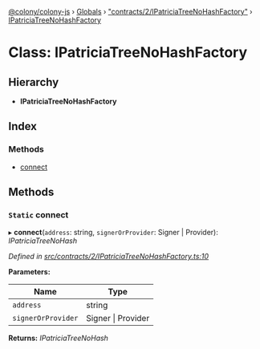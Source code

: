[@colony/colony-js](../README.md) › [Globals](../globals.md) › ["contracts/2/IPatriciaTreeNoHashFactory"](../modules/_contracts_2_ipatriciatreenohashfactory_.md) › [IPatriciaTreeNoHashFactory](_contracts_2_ipatriciatreenohashfactory_.ipatriciatreenohashfactory.md)

# Class: IPatriciaTreeNoHashFactory

## Hierarchy

* **IPatriciaTreeNoHashFactory**

## Index

### Methods

* [connect](_contracts_2_ipatriciatreenohashfactory_.ipatriciatreenohashfactory.md#static-connect)

## Methods

### `Static` connect

▸ **connect**(`address`: string, `signerOrProvider`: Signer | Provider): *IPatriciaTreeNoHash*

*Defined in [src/contracts/2/IPatriciaTreeNoHashFactory.ts:10](https://github.com/JoinColony/colonyJS/blob/60b53ae/src/contracts/2/IPatriciaTreeNoHashFactory.ts#L10)*

**Parameters:**

Name | Type |
------ | ------ |
`address` | string |
`signerOrProvider` | Signer &#124; Provider |

**Returns:** *IPatriciaTreeNoHash*
